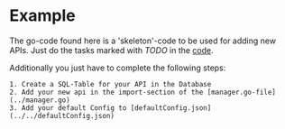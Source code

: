Example
============

The go-code found here is a 'skeleton'-code to be used for adding 
new APIs. Just do the tasks marked with *TODO* in the [code](./example.go).

Additionally you just have to complete the following steps:

    1. Create a SQL-Table for your API in the Database
    2. Add your new api in the import-section of the [manager.go-file](../manager.go)
    3. Add your default Config to [defaultConfig.json](../../defaultConfig.json)




